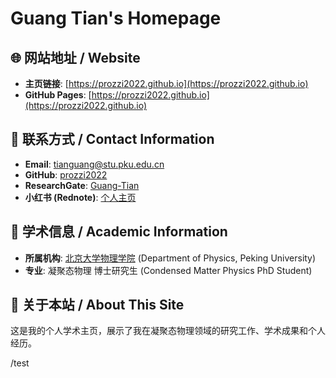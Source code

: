 # Guang Tian's Homepage

## 🌐 网站地址 / Website

- **主页链接**: [https://prozzi2022.github.io](https://prozzi2022.github.io)
- **GitHub Pages**: [https://prozzi2022.github.io](https://prozzi2022.github.io)

## 📧 联系方式 / Contact Information

- **Email**: [tianguang@stu.pku.edu.cn](mailto:tianguang@stu.pku.edu.cn)
- **GitHub**: [prozzi2022](https://github.com/prozzi2022)
- **ResearchGate**: [Guang-Tian](https://www.researchgate.net/profile/Guang-Tian-5)
- **小红书 (Rednote)**: [个人主页](https://www.xiaohongshu.com/user/profile/5f0d1bdc0000000001000269)

## 🏫 学术信息 / Academic Information

- **所属机构**: [北京大学物理学院](https://www.phy.pku.edu.cn/) (Department of Physics, Peking University)
- **专业**: 凝聚态物理 博士研究生 (Condensed Matter Physics PhD Student)

## 📝 关于本站 / About This Site

这是我的个人学术主页，展示了我在凝聚态物理领域的研究工作、学术成果和个人经历。

/test